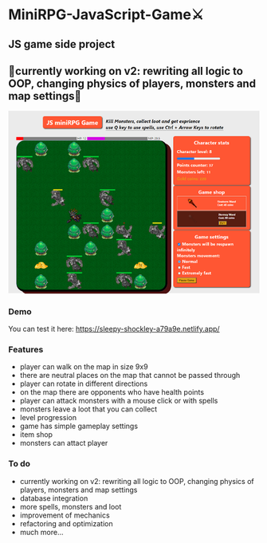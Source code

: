 # MiniRPG-JavaScript-Game⚔️

## JS game side project
## 🔻currently working on v2: rewriting all logic to OOP, changing physics of players, monsters and map settings🔻

![Game Screen](/images/game-info.PNG)

### Demo

You can test it here:
https://sleepy-shockley-a79a9e.netlify.app/

### Features

* player can walk on the map in size 9x9
* there are neutral places on the map that cannot be passed through
* player can rotate in different directions
* on the map there are opponents who have health points
* player can attack monsters with a mouse click or with spells
* monsters leave a loot that you can collect
* level progression
* game has simple gameplay settings
* item shop
* monsters can attact player

### To do

* currently working on v2: rewriting all logic to OOP, changing physics of players, monsters and map settings
* database integration
* more spells, monsters and loot
* improvement of mechanics
* refactoring and optimization 
* much more...
